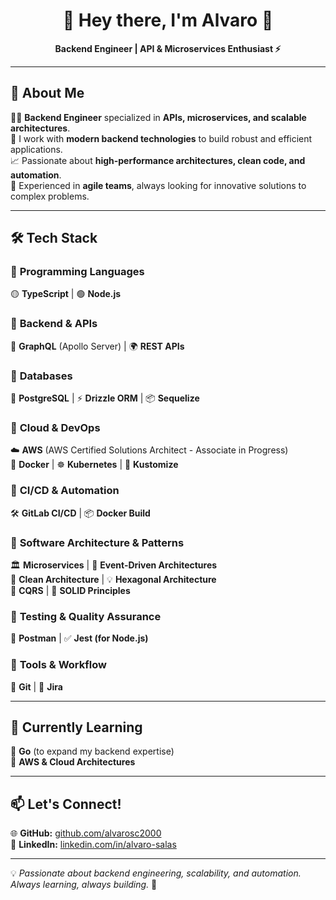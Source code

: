 <h1 align="center">🚀 Hey there, I'm Alvaro 👋</h1>  
<p align="center">
  <b>Backend Engineer | API & Microservices Enthusiast ⚡</b>
</p>  

---

## 🌟 About Me  

👨‍💻 **Backend Engineer** specialized in **APIs, microservices, and scalable architectures**.  
🔹 I work with **modern backend technologies** to build robust and efficient applications.  
📈 Passionate about **high-performance architectures, clean code, and automation**.  
🤝 Experienced in **agile teams**, always looking for innovative solutions to complex problems.  

---

## 🛠 Tech Stack  

### 🔹 **Programming Languages**  
🟡 **TypeScript** | 🟢 **Node.js**  

### 🔹 **Backend & APIs**  
🔹 **GraphQL** (Apollo Server) | 🌍 **REST APIs**  

### 🔹 **Databases**  
🐘 **PostgreSQL** | ⚡ **Drizzle ORM** | 📦 **Sequelize**  

### 🔹 **Cloud & DevOps**  
☁️ **AWS** (AWS Certified Solutions Architect - Associate in Progress)  
🐳 **Docker** | ☸️ **Kubernetes** | 🔧 **Kustomize**  

### 🔹 **CI/CD & Automation**  
🛠 **GitLab CI/CD** | 📦 **Docker Build**  

### 🔹 **Software Architecture & Patterns**  
🏛 **Microservices** | 🔄 **Event-Driven Architectures**  
📐 **Clean Architecture** | 💡 **Hexagonal Architecture**  
🛑 **CQRS** | 🎯 **SOLID Principles**  

### 🔹 **Testing & Quality Assurance**  
🧪 **Postman** | ✅ **Jest (for Node.js)**  

### 🔹 **Tools & Workflow**  
📝 **Git** | 📌 **Jira**  

---

## 🚀 Currently Learning  
📌 **Go** (to expand my backend expertise)  
📌 **AWS & Cloud Architectures**  

---

## 📫 Let's Connect!  
🌐 **GitHub:** [github.com/alvarosc2000](https://github.com/alvarosc2000)  
💼 **LinkedIn:** [linkedin.com/in/alvaro-salas](https://www.linkedin.com/in/%C3%A1lvaro-salas-b4091b251/)  

---

💡 *Passionate about backend engineering, scalability, and automation. Always learning, always building.* 🚀  
